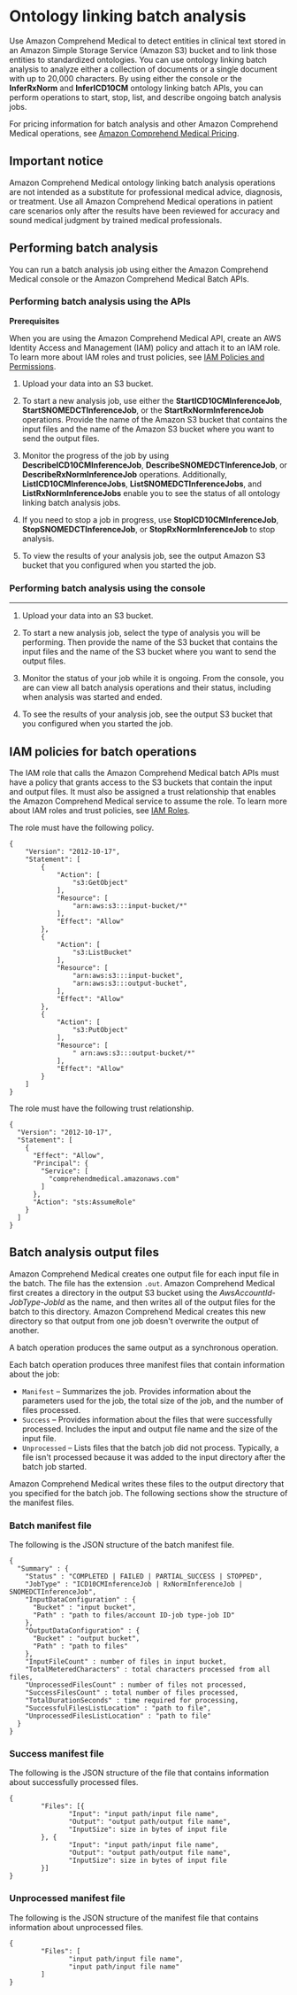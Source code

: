 # Ontology linking batch analysis<a name="ontologies-batchapi"></a>

Use Amazon Comprehend Medical to detect entities in clinical text stored in an Amazon Simple Storage Service \(Amazon S3\) bucket and to link those entities to standardized ontologies\. You can use ontology linking batch analysis to analyze either a collection of documents or a single document with up to 20,000 characters\. By using either the console or the **InferRxNorm** and **InferICD10CM** ontology linking batch APIs, you can perform operations to start, stop, list, and describe ongoing batch analysis jobs\.

 For pricing information for batch analysis and other Amazon Comprehend Medical operations, see [Amazon Comprehend Medical Pricing](https://aws.amazon.com/comprehend/pricing/)\.

## Important notice<a name="important-notice"></a>

Amazon Comprehend Medical ontology linking batch analysis operations are not intended as a substitute for professional medical advice, diagnosis, or treatment\. Use all Amazon Comprehend Medical operations in patient care scenarios only after the results have been reviewed for accuracy and sound medical judgment by trained medical professionals\.

## Performing batch analysis<a name="performing-batch-analysis-ontology-linking"></a>

You can run a batch analysis job using either the Amazon Comprehend Medical console or the Amazon Comprehend Medical Batch APIs\.

### Performing batch analysis using the APIs<a name="batch-api-ontology-linking"></a>

**Prerequisites**

 When you are using the Amazon Comprehend Medical API, create an AWS Identity Access and Management \(IAM\) policy and attach it to an IAM role\. To learn more about IAM roles and trust policies, see [IAM Policies and Permissions](https://docs.aws.amazon.com/IAM/latest/UserGuide/access_policies.html)\. 

1. Upload your data into an S3 bucket\.

1. To start a new analysis job, use either the **StartICD10CMInferenceJob**, **StartSNOMEDCTInferenceJob**, or the **StartRxNormInferenceJob** operations\. Provide the name of the Amazon S3 bucket that contains the input files and the name of the Amazon S3 bucket where you want to send the output files\.

1. Monitor the progress of the job by using **DescribeICD10CMInferenceJob**, **DescribeSNOMEDCTInferenceJob**, or **DescribeRxNormInferenceJob** operations\. Additionally, **ListICD10CMInferenceJobs**, **ListSNOMEDCTInferenceJobs**, and **ListRxNormInferenceJobs** enable you to see the status of all ontology linking batch analysis jobs\.

1. If you need to stop a job in progress, use **StopICD10CMInferenceJob**, **StopSNOMEDCTInferenceJob**, or **StopRxNormInferenceJob** to stop analysis\.

1. To view the results of your analysis job, see the output Amazon S3 bucket that you configured when you started the job\.

### Performing batch analysis using the console<a name="batch-api-ontology-linking-console"></a>

****

1. Upload your data into an S3 bucket\.

1. To start a new analysis job, select the type of analysis you will be performing\. Then provide the name of the S3 bucket that contains the input files and the name of the S3 bucket where you want to send the output files\.

1. Monitor the status of your job while it is ongoing\. From the console, you are can view all batch analysis operations and their status, including when analysis was started and ended\.

1. To see the results of your analysis job, see the output S3 bucket that you configured when you started the job\. 

## IAM policies for batch operations<a name="batch-iam-ontology-linking"></a>

The IAM role that calls the Amazon Comprehend Medical batch APIs must have a policy that grants access to the S3 buckets that contain the input and output files\. It must also be assigned a trust relationship that enables the Amazon Comprehend Medical service to assume the role\. To learn more about IAM roles and trust policies, see [IAM Roles](https://docs.aws.amazon.com/IAM/latest/UserGuide/id_roles.html)\.

The role must have the following policy\.

```
{
    "Version": "2012-10-17",
    "Statement": [
        {
            "Action": [
                "s3:GetObject"
            ],
            "Resource": [
                "arn:aws:s3:::input-bucket/*"
            ],
            "Effect": "Allow"
        },
        {
            "Action": [
                "s3:ListBucket"
            ],
            "Resource": [
                "arn:aws:s3:::input-bucket",
                "arn:aws:s3:::output-bucket",
            ],
            "Effect": "Allow"
        },
        {
            "Action": [
                "s3:PutObject"
            ],
            "Resource": [
                " arn:aws:s3:::output-bucket/*"
            ],
            "Effect": "Allow"
        }
    ]
}
```

The role must have the following trust relationship\.

```
{
  "Version": "2012-10-17",
  "Statement": [
    {
      "Effect": "Allow",
      "Principal": {
        "Service": [
          "comprehendmedical.amazonaws.com"
        ]
      },
      "Action": "sts:AssumeRole"
    }
  ]
}
```

## Batch analysis output files<a name="batch-ouput-ontology-linking"></a>

Amazon Comprehend Medical creates one output file for each input file in the batch\. The file has the extension `.out`\. Amazon Comprehend Medical first creates a directory in the output S3 bucket using the *AwsAccountId*\-*JobType*\-*JobId* as the name, and then writes all of the output files for the batch to this directory\. Amazon Comprehend Medical creates this new directory so that output from one job doesn't overwrite the output of another\.

A batch operation produces the same output as a synchronous operation\.

Each batch operation produces three manifest files that contain information about the job:
+ `Manifest` – Summarizes the job\. Provides information about the parameters used for the job, the total size of the job, and the number of files processed\.
+ `Success` – Provides information about the files that were successfully processed\. Includes the input and output file name and the size of the input file\.
+ `Unprocessed` – Lists files that the batch job did not process\. Typically, a file isn't processed because it was added to the input directory after the batch job started\.

Amazon Comprehend Medical writes these files to the output directory that you specified for the batch job\. The following sections show the structure of the manifest files\.

### Batch manifest file<a name="batch-manifest-ontology-linking"></a>

The following is the JSON structure of the batch manifest file\.

```
{
  "Summary" : {
    "Status" : "COMPLETED | FAILED | PARTIAL_SUCCESS | STOPPED",
    "JobType" : "ICD10CMInferenceJob | RxNormInferenceJob | SNOMEDCTInferenceJob",
    "InputDataConfiguration" : {
      "Bucket" : "input bucket",
      "Path" : "path to files/account ID-job type-job ID"
    },
    "OutputDataConfiguration" : {
      "Bucket" : "output bucket",
      "Path" : "path to files"
    },
    "InputFileCount" : number of files in input bucket,
    "TotalMeteredCharacters" : total characters processed from all files,
    "UnprocessedFilesCount" : number of files not processed,
    "SuccessFilesCount" : total number of files processed,
    "TotalDurationSeconds" : time required for processing,
    "SuccessfulFilesListLocation" : "path to file",
    "UnprocessedFilesListLocation" : "path to file"
  }
}
```

### Success manifest file<a name="batch-success-ontology-linking"></a>

The following is the JSON structure of the file that contains information about successfully processed files\.

```
{
        "Files": [{
               "Input": "input path/input file name",
               "Output": "output path/output file name",
               "InputSize": size in bytes of input file
        }, {
               "Input": "input path/input file name",
               "Output": "output path/output file name",
               "InputSize": size in bytes of input file
        }]
}
```

### Unprocessed manifest file<a name="batch-unprocessed-ontology-linking"></a>

The following is the JSON structure of the manifest file that contains information about unprocessed files\.

```
{
        "Files": [
               "input path/input file name",
               "input path/input file name"
        ]
}
```